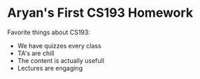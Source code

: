# Aryan's First CS193 Homework

Favorite things about CS193:

- We have quizzes every class
- TA's are chill
- The content is actually usefull
- Lectures are engaging
